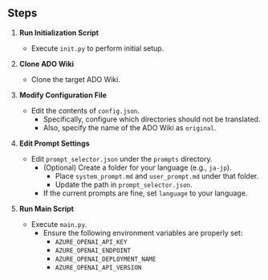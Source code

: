 ## Steps

1. **Run Initialization Script**
   - Execute `init.py` to perform initial setup.

2. **Clone ADO Wiki**
   - Clone the target ADO Wiki.

3. **Modify Configuration File**
   - Edit the contents of `config.json`.
     - Specifically, configure which directories should not be translated.
     - Also, specify the name of the ADO Wiki as `original`.

4. **Edit Prompt Settings**
   - Edit `prompt_selector.json` under the `prompts` directory.
     - (Optional) Create a folder for your language (e.g., `ja-jp`).
       - Place `system_prompt.md` and `user_prompt.md` under that folder.
       - Update the path in `prompt_selector.json`.
     - If the current prompts are fine, set `language` to your language.

5. **Run Main Script**
   - Execute `main.py`.
     - Ensure the following environment variables are properly set:
       - `AZURE_OPENAI_API_KEY`
       - `AZURE_OPENAI_ENDPOINT`
       - `AZURE_OPENAI_DEPLOYMENT_NAME`
       - `AZURE_OPENAI_API_VERSION`